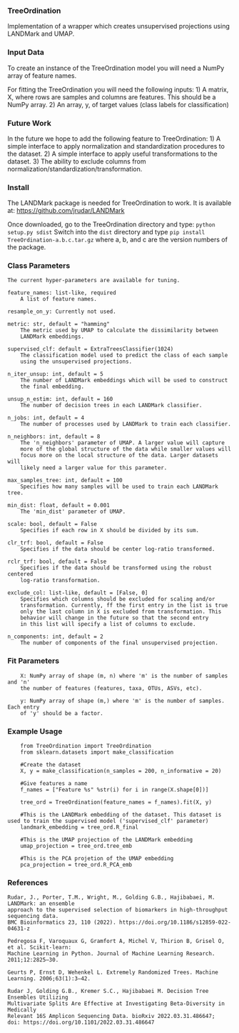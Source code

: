 ### TreeOrdination
Implementation of a wrapper which creates unsupervised projections using LANDMark and UMAP.

### Input Data
To create an instance of the TreeOrdination model you will need a NumPy array of feature names.

For fitting the TreeOrdination you will need the following inputs:
    1) A matrix, X, where rows are samples and columns are features. This should be a NumPy array.
    2) An array, y, of target values (class labels for classification)
    
### Future Work
In the future we hope to add the following feature to TreeOrdination:
    1) A simple interface to apply normalization and standardization procedures to the dataset.
    2) A simple interface to apply useful transformations to the dataset.
    3) The ability to exclude columns from normalization/standardization/transformation.

### Install
The LANDMark package is needed for TreeOrdination to work. It is available at: https://github.com/jrudar/LANDMark

Once downloaded, go to the TreeOrdination directory and type:
    `python setup.py sdist`
    Switch into the `dist` directory and type `pip install TreeOrdination-a.b.c.tar.gz` where a, b, and c are the version numbers of the package.
    
### Class Parameters
    The current hyper-parameters are available for tuning.

    feature_names: list-like, required
        A list of feature names.

    resample_on_y: Currently not used.
    
    metric: str, default = "hamming"
        The metric used by UMAP to calculate the dissimilarity between 
        LANDMark embeddings.
        
    supervised_clf: default = ExtraTreesClassifier(1024)
        The classification model used to predict the class of each sample
        using the unsupervised projections.
        
    n_iter_unsup: int, default = 5
        The number of LANDMark embeddings which will be used to construct
        the final embedding.
        
    unsup_n_estim: int, default = 160
        The number of decision trees in each LANDMark classifier.
        
    n_jobs: int, default = 4
        The number of processes used by LANDMark to train each classifier.
        
    n_neighbors: int, default = 8
        The 'n_neighbors' parameter of UMAP. A larger value will capture
        more of the global structure of the data while smaller values will
        focus more on the local structure of the data. Larger datasets will
        likely need a larger value for this parameter.
        
    max_samples_tree: int, default = 100
        Specifies how many samples will be used to train each LANDMark tree.
        
    min_dist: float, default = 0.001
        The 'min_dist' parameter of UMAP.
        
    scale: bool, default = False
        Specifies if each row in X should be divided by its sum.
        
    clr_trf: bool, default = False
        Specifies if the data should be center log-ratio transformed.
        
    rclr_trf: bool, default = False
        Specifies if the data should be transformed using the robust centered
        log-ratio transformation.
        
    exclude_col: list-like, default = [False, 0]
        Specifies which columns should be excluded for scaling and/or
        transformation. Currently, ff the first entry in the list is true
        only the last column in X is excluded from transformation. This
        behavior will change in the future so that the second entry
        in this list will specify a list of columns to exclude.
        
    n_components: int, default = 2
        The number of components of the final unsupervised projection.
            
### Fit Parameters
        X: NumPy array of shape (m, n) where 'm' is the number of samples and 'n'
        the number of features (features, taxa, OTUs, ASVs, etc).

        y: NumPy array of shape (m,) where 'm' is the number of samples. Each entry
        of 'y' should be a factor.
        
### Example Usage
        from TreeOrdination import TreeOrdination
        from sklearn.datasets import make_classification
        
        #Create the dataset
        X, y = make_classification(n_samples = 200, n_informative = 20)
        
        #Give features a name
        f_names = ["Feature %s" %str(i) for i in range(X.shape[0])]
        
        tree_ord = TreeOrdination(feature_names = f_names).fit(X, y)

        #This is the LANDMark embedding of the dataset. This dataset is used to train the supervised model ('supervised_clf' parameter)
        landmark_embedding = tree_ord.R_final
        
        #This is the UMAP projection of the LANDMark embedding
        umap_projection = tree_ord.tree_emb
        
        #This is the PCA projetion of the UMAP embedding
        pca_projection = tree_ord.R_PCA_emb      

### References

    Rudar, J., Porter, T.M., Wright, M., Golding G.B., Hajibabaei, M. LANDMark: an ensemble 
    approach to the supervised selection of biomarkers in high-throughput sequencing data. 
    BMC Bioinformatics 23, 110 (2022). https://doi.org/10.1186/s12859-022-04631-z

    Pedregosa F, Varoquaux G, Gramfort A, Michel V, Thirion B, Grisel O, et al. Scikit-learn: 
    Machine Learning in Python. Journal of Machine Learning Research. 2011;12:2825–30. 
   
    Geurts P, Ernst D, Wehenkel L. Extremely Randomized Trees. Machine Learning. 2006;63(1):3–42.
    
    Rudar J, Golding G.B., Kremer S.C., Hajibabaei M. Decision Tree Ensembles Utilizing 
    Multivariate Splits Are Effective at Investigating Beta-Diversity in Medically 
    Relevant 16S Amplicon Sequencing Data. bioRxiv 2022.03.31.486647; 
    doi: https://doi.org/10.1101/2022.03.31.486647

